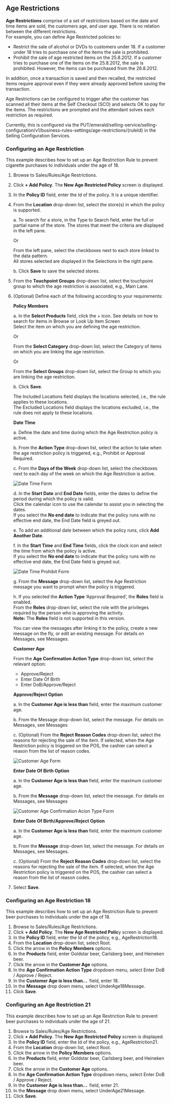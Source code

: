 ## Age Restrictions

**Age Restrictions** comprise of a set of restrictions based on the date and time items are sold, the customers age, and user age. There is no relation between the different restrictions.  
For example, you can define Age Restricted policies to:

* Restrict the sale of alcohol or DVDs to customers under 18. If a customer under 18 tries to purchase one of the items the sale is prohibited.
* Prohibit the sale of age restricted items on the 25.8.2012. If a customer tries to purchase one of the items on the 25.8.2012, the sale is prohibited. However, the items can be purchased from the 26.8.2012.

In addition, once a transaction is saved and then recalled, the restricted items require approval even if they were already approved before saving the transaction.

Age Restrictions can be configured to trigger after the customer has scanned all their items at the Self Checkout (SCO) and selects OK to pay for the items. The restrictions are prompted and the attendant solves each restriction as required.

Currently, this is configured via the PUT/emerald/selling-service/selling-configuration/v1/business-rules-settings/age-restrictions/{ruleId} in the Selling Configuration Services.


### Configuring an Age Restriction

This example describes how to set up an Age Restriction Rule to prevent cigarette purchases to individuals under the age of 18.

1. Browse to Sales/Rules/Age Restrictions.
2. Click **+ Add Policy**. The **New Age Restricted Policy** screen is displayed.
3. In the **Policy ID** field, enter the Id of the policy. It is a unique identifier.
4. From the **Location** drop-down list, select the store(s) in which the policy is supported.

    a. To search for a store, in the Type to Search field, enter the full or partial name of the store. The stores that meet the criteria are displayed in the left pane.

    Or

    From the left pane, select the checkboxes next to each store linked to the data pattern.  
    All stores selected are displayed in the Selections in the right pane.

    b. Click **Save** to save the selected stores.

5. From the **Touchpoint Groups** drop-down list, select the touchpoint group to which the age restriction is associated, e.g., Main Lane.
6. (Optional) Define each of the following according to your requirements:  

    **Policy Members**  

    a. In the **Select Products** field, click the + icon. See details on how to search for items in Browse or Look Up Item Screen  
    Select the item on which you are defining the age restriction.

    Or  

    From the **Select Category** drop-down list, select the Category of items on which you are linking the age restriction.

    Or  

    From the **Select Groups** drop-down list, select the Group to which you are linking the age restriction.  

    b. Click **Save**.  

    The Included Locations field displays the locations selected, i.e., the rule applies to these locations.  
    The Excluded Locations field displays the locations excluded, i.e., the rule does not apply to these locations.  

    **Date TIme**  

    a. Define the date and time during which the Age Restriction policy is active.  

    b. From the **Action Type** drop-down list, select the action to take when the age restriction policy is triggered, e.g., Prohibit or Approval Required.  

    c. From the **Days of the Week** drop-down list, select the checkboxes next to each day of the week on which the Age Restriction is active.

    ![Date Time Form](/Images/datetimeform.png)

    d. In the **Start Date** and **End Date** fields, enter the dates to define the period during which the policy is valid.  
    Click the calendar icon to use the calendar to assist you in selecting the dates.  
    If you select the **No end date** to indicate that the policy runs with no effective end date, the End Date field is greyed out.  

    e. To add an additional date between which the policy runs, click **Add Another Date**.  

    f. In the **Start Time** and **End Time** fields, click the clock icon and select the time from which the policy is active.  
    If you select the **No end date** to indicate that the policy runs with no effective end date, the End Date field is greyed out.

   ![Date Time Prohibit Form](/Images/DateTimeProhibitForm.png)

    g. From the **Message** drop-down list, select the Age Restriction message you want to prompt when the policy is triggered.  

    h. If you selected the **Action Type** ‘Approval Required’, the **Roles** field is enabled.  
    From the **Roles** drop-down list, select the role with the privileges required by the person who is approving the activity.  
    **Note:** The **Roles** field is not supported in this version.

    You can view the messages after linking it to the policy, create a new message on the fly, or edit an existing message. For details on Messages, see Messages.  

    **Customer Age**

    From the **Age Confirmation Action Type** drop-down list, select the relevant option:  
    * Approve/Reject  
    * Enter Date Of Birth  
    * Enter DoB/Approve/Reject


    **Approve/Reject Option**

    a. In the **Customer Age is less than** field, enter the maximum customer age.  

    b. From the Message drop-down list, select the message. For details on Messages, see Messages  

    c. (Optional) From the **Reject Reason Codes** drop-down list, select the reasons for rejecting the sale of the item. If selected, when the Age Restriction policy is triggered on the POS, the cashier can select a reason from the list of reason codes.  

    ![Customer Age Form](/Images/CustomerAgeForm.png)

    **Enter Date Of Birth Option**

    a. In the **Customer Age is less than** field, enter the maximum customer age.

    b. From the **Message** drop-down list, select the message. For details on Messages, see Messages

    ![Customer Age Confirmation Acion Type Form](/Images/CustomerAgeConfirmationActionTypeForm.png)  

    **Enter Date Of Birth/Approve/Reject Option**

    a. In the **Customer Age is less than** field, enter the maximum customer age.

    b. From the **Message** drop-down list, select the message. For details on Messages, see Messages.

    c. (Optional) From the **Reject Reason Codes** drop-down list, select the reasons for rejecting the sale of the item. If selected, when the Age Restriction policy is triggered on the POS, the cashier can select a reason from the list of reason codes.  

7. Select **Save**.

### Configuring an Age Restriction 18

This example describes how to set up an Age Restriction Rule to prevent beer purchases to individuals under the age of 18.  

1. Browse to Sales/Rules/Age Restrictions.
1. Click **+ Add Policy**. The **New Age Restricted Polic**y screen is displayed.
1. In the **Policy ID** field, enter the Id of the policy, e.g., AgeRestriction18.
1. From the **Location** drop-down list, select Root.
1. Click the arrow in the **Policy Members** options. 
1. In the **Products** field, enter Goldstar beer, Carlsberg beer, and Heineken beer. 
1. Click the arrow in the **Customer Age** options. 
1. In the **Age Confirmation Action Type** dropdown menu, select Enter DoB / Approve / Reject.
1. In the **Customer Age is less than...**  field, enter 18.
1. In the **Message** drop down menu, select UnderAge18Message.
1. Click **Save**.

### Configuring an Age Restriction 21

This example describes how to set up an Age Restriction Rule to prevent beer purchases to individuals under the age of 21.  

1. Browse to Sales/Rules/Age Restrictions.
1. Click **+ Add Policy**. The **New Age Restricted Policy** screen is displayed.
1. In the **Policy ID** field, enter the Id of the policy, e.g., AgeRestriction21.
1. From the **Location** drop-down list, select Root.
1. Click the arrow in the **Policy Members** options. 
1. In the **Products** field, enter Goldstar beer, Carlsberg beer, and Heineken beer. 
1. Click the arrow in the **Customer Age** options. 
1. In the **Age Confirmation Action Type** dropdown menu, select Enter DoB / Approve / Reject.
1. In the **Customer Age is less than...**  field, enter 21.
1. In the **Message** drop down menu, select UnderAge21Message.
1. Click **Save**.